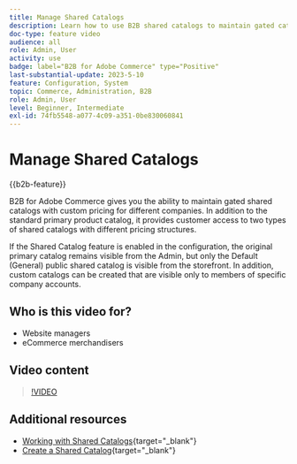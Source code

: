 ```yaml
---
title: Manage Shared Catalogs
description: Learn how to use B2B shared catalogs to maintain gated catalogs with custom pricing for different companies.
doc-type: feature video
audience: all
role: Admin, User
activity: use
badge: label="B2B for Adobe Commerce" type="Positive"
last-substantial-update: 2023-5-10
feature: Configuration, System
topic: Commerce, Administration, B2B
role: Admin, User
level: Beginner, Intermediate
exl-id: 74fb5548-a077-4c09-a351-0be830060841
---
```

# Manage Shared Catalogs

{{b2b-feature}}

B2B for Adobe Commerce gives you the ability to maintain gated shared catalogs with custom pricing for different companies. In addition to the standard primary product catalog, it provides customer access to two types of shared catalogs with different pricing structures.

If the Shared Catalog feature is enabled in the configuration, the original primary catalog remains visible from the Admin, but only the Default (General) public shared catalog is visible from the storefront. In addition, custom catalogs can be created that are visible only to members of specific company accounts.

## Who is this video for?

- Website managers
- eCommerce merchandisers

## Video content

>[!VIDEO](https://video.tv.adobe.com/v/344446?quality=12&learn=on)

## Additional resources

- [Working with Shared Catalogs](https://experienceleague.adobe.com/docs/commerce-admin/b2b/shared-catalogs/catalog-shared.html){target="_blank"}
- [Create a Shared Catalog](https://experienceleague.adobe.com/docs/commerce-admin/b2b/shared-catalogs/define/catalog-shared-create.html){target="_blank"}
